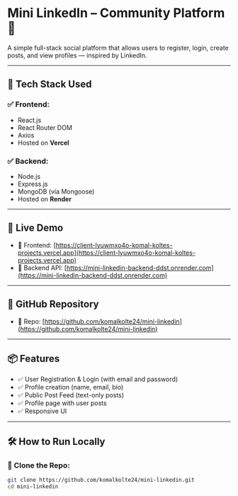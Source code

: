 # Mini LinkedIn – Community Platform 👥

A simple full-stack social platform that allows users to register, login, create posts, and view profiles — inspired by LinkedIn.

---

## 🔧 Tech Stack Used

### ✅ Frontend:
- React.js
- React Router DOM
- Axios
- Hosted on **Vercel**

### ✅ Backend:
- Node.js
- Express.js
- MongoDB (via Mongoose)
- Hosted on **Render**

---

## 🚀 Live Demo

- 🔗 Frontend: [https://client-lyuwmxo4o-komal-koltes-projects.vercel.app](https://client-lyuwmxo4o-komal-koltes-projects.vercel.app)
- 🔗 Backend API: [https://mini-linkedin-backend-ddst.onrender.com](https://mini-linkedin-backend-ddst.onrender.com)

---

## 📁 GitHub Repository

- 🔗 Repo: [https://github.com/komalkolte24/mini-linkedin](https://github.com/komalkolte24/mini-linkedin)

---

## 📦 Features

- ✅ User Registration & Login (with email and password)
- ✅ Profile creation (name, email, bio)
- ✅ Public Post Feed (text-only posts)
- ✅ Profile page with user posts
- ✅ Responsive UI

---

## 🛠️ How to Run Locally

### 🔹 Clone the Repo:
```bash
git clone https://github.com/komalkolte24/mini-linkedin.git
cd mini-linkedin
